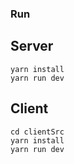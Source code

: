 ### Run
## Server
```
yarn install
yarn run dev
```
## Client
```
cd clientSrc
yarn install
yarn run dev
```
